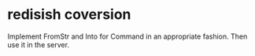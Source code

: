 # redisish coversion

Implement FromStr and Into<String> for Command in an appropriate fashion. Then use it in the server.
